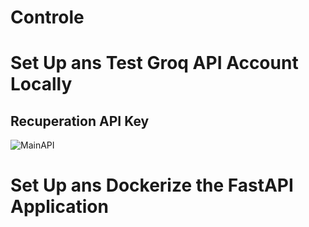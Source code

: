 # Controle

# Set Up ans Test Groq API Account Locally

## Recuperation API Key
![MainAPI](https://github.com/Sir22io/Controle.git/MainAPI.png)


# Set Up ans Dockerize the FastAPI Application
